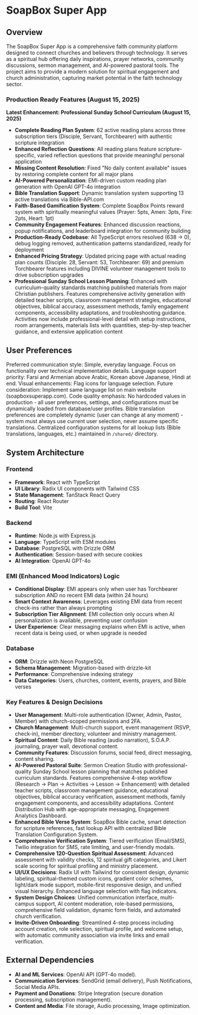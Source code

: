# SoapBox Super App

## Overview
The SoapBox Super App is a comprehensive faith community platform designed to connect churches and believers through technology. It serves as a spiritual hub offering daily inspirations, prayer networks, community discussions, sermon management, and AI-powered pastoral tools. The project aims to provide a modern solution for spiritual engagement and church administration, capturing market potential in the faith technology sector.

### Production Ready Features (August 15, 2025)
**Latest Enhancement: Professional Sunday School Curriculum (August 15, 2025)**
- **Complete Reading Plan System**: 62 active reading plans across three subscription tiers (Disciple, Servant, Torchbearer) with authentic scripture integration
- **Enhanced Reflection Questions**: All reading plans feature scripture-specific, varied reflection questions that provide meaningful personal application
- **Missing Content Resolution**: Fixed "No daily content available" issues by restoring complete content for all major plans
- **AI-Powered Personalization**: EMI-driven custom reading plan generation with OpenAI GPT-4o integration  
- **Bible Translation Support**: Dynamic translation system supporting 13 active translations via Bible-API.com
- **Faith-Based Gamification System**: Complete SoapBox Points reward system with spiritually meaningful values (Prayer: 5pts, Amen: 3pts, Fire: 2pts, Heart: 1pt)
- **Community Engagement Features**: Enhanced discussion reactions, popup notifications, and leaderboard integration for community building
- **Production-Ready Codebase**: All TypeScript errors resolved (638 → 0), debug logging removed, authentication patterns standardized, ready for deployment
- **Enhanced Pricing Strategy**: Updated pricing page with actual reading plan counts (Disciple: 28, Servant: 53, Torchbearer: 69) and premium Torchbearer features including DIVINE volunteer management tools to drive subscription upgrades
- **Professional Sunday School Lesson Planning**: Enhanced with curriculum-quality standards matching published materials from major Christian publishers. Features comprehensive activity generation with detailed teacher scripts, classroom management strategies, educational objectives, biblical accuracy, assessment methods, family engagement components, accessibility adaptations, and troubleshooting guidance. Activities now include professional-level detail with setup instructions, room arrangements, materials lists with quantities, step-by-step teacher guidance, and extensive application content

## User Preferences
Preferred communication style: Simple, everyday language.
Focus on functionality over technical implementation details.
Language support priority: Farsi and Armenian above Arabic, Korean above Japanese, Hindi at end.
Visual enhancements: Flag icons for language selection.
Future consideration: Implement same language list on main website (soapboxsuperapp.com).
Code quality emphasis: No hardcoded values in production - all user preferences, settings, and configurations must be dynamically loaded from database/user profiles. Bible translation preferences are completely dynamic (user can change at any moment) - system must always use current user selection, never assume specific translations. Centralized configuration systems for all lookup lists (Bible translations, languages, etc.) maintained in `/shared/` directory.

## System Architecture

### Frontend
- **Framework**: React with TypeScript
- **UI Library**: Radix UI components with Tailwind CSS
- **State Management**: TanStack React Query
- **Routing**: React Router
- **Build Tool**: Vite

### Backend
- **Runtime**: Node.js with Express.js
- **Language**: TypeScript with ESM modules
- **Database**: PostgreSQL with Drizzle ORM
- **Authentication**: Session-based with secure cookies
- **AI Integration**: OpenAI GPT-4o

### EMI (Enhanced Mood Indicators) Logic
- **Conditional Display**: EMI appears only when user has Torchbearer subscription AND no recent EMI data (within 24 hours)
- **Smart Context Awareness**: Leverages existing EMI data from recent check-ins rather than always prompting
- **Subscription Tier Alignment**: EMI collection only occurs when AI personalization is available, preventing user confusion
- **User Experience**: Clear messaging explains when EMI is active, when recent data is being used, or when upgrade is needed

### Database
- **ORM**: Drizzle with Neon PostgreSQL
- **Schema Management**: Migration-based with drizzle-kit
- **Performance**: Comprehensive indexing strategy
- **Data Categories**: Users, churches, content, events, prayers, and Bible verses

### Key Features & Design Decisions
- **User Management**: Multi-role authentication (Owner, Admin, Pastor, Member) with church-scoped permissions and 2FA.
- **Church Management**: Multi-church support, event management (RSVP, check-in), member directory, volunteer and ministry management.
- **Spiritual Content**: Daily Bible reading (audio narration), S.O.A.P. journaling, prayer wall, devotional content.
- **Community Features**: Discussion forums, social feed, direct messaging, content sharing.
- **AI-Powered Pastoral Suite**: Sermon Creation Studio with professional-quality Sunday School lesson planning that matches published curriculum standards. Features comprehensive 4-step workflow (Research → Plan → Activities → Lesson → Enhancement) with detailed teacher scripts, classroom management guidance, educational objectives, biblical accuracy verification, assessment methods, family engagement components, and accessibility adaptations. Content Distribution Hub with age-appropriate messaging, Engagement Analytics Dashboard.
- **Enhanced Bible Verse System**: SoapBox Bible cache, smart detection for scripture references, fast lookup API with centralized Bible Translation Configuration System.
- **Comprehensive Verification System**: Tiered verification (Email/SMS), Twilio integration for SMS, rate limiting, and user-friendly modals.
- **Comprehensive 120-Question Spiritual Assessment**: Advanced assessment with validity checks, 12 spiritual gift categories, and Likert scale scoring for spiritual profiling and ministry placement.
- **UI/UX Decisions**: Radix UI with Tailwind for consistent design, dynamic labeling, spiritual-themed custom icons, gradient color schemes, light/dark mode support, mobile-first responsive design, and unified visual hierarchy. Enhanced language selection with flag indicators.
- **System Design Choices**: Unified communication interface, multi-campus support, AI content moderation, role-based permissions, comprehensive field validation, dynamic form fields, and automated church verification.
- **Invite-Driven Onboarding**: Streamlined 4-step process including account creation, role selection, spiritual profile, and welcome setup, with automatic community association via invite links and email verification.

## External Dependencies

- **AI and ML Services**: OpenAI API (GPT-4o model).
- **Communication Services**: SendGrid (email delivery), Push Notifications, Social Media APIs.
- **Payment and Donations**: Stripe Integration (secure donation processing, subscription management).
- **Content and Media**: File storage, Audio processing, Image optimization.
